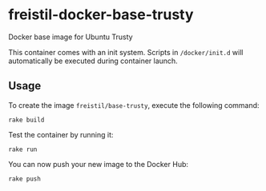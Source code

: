 freistil-docker-base-trusty
===========================

Docker base image for Ubuntu Trusty

This container comes with an init system. Scripts in `/docker/init.d` will
automatically be executed during container launch.

Usage
-----

To create the image `freistil/base-trusty`, execute the following command:

    rake build

Test the container by running it:

    rake run

You can now push your new image to the Docker Hub:

    rake push
